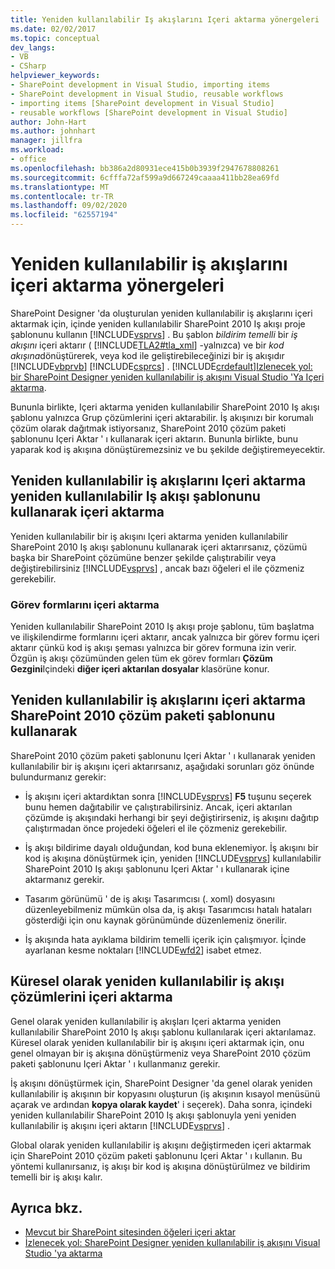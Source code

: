 ```yaml
---
title: Yeniden kullanılabilir Iş akışlarını Içeri aktarma yönergeleri | Microsoft Docs
ms.date: 02/02/2017
ms.topic: conceptual
dev_langs:
- VB
- CSharp
helpviewer_keywords:
- SharePoint development in Visual Studio, importing items
- SharePoint development in Visual Studio, reusable workflows
- importing items [SharePoint development in Visual Studio]
- reusable workflows [SharePoint development in Visual Studio]
author: John-Hart
ms.author: johnhart
manager: jillfra
ms.workload:
- office
ms.openlocfilehash: bb386a2d80931ece415b0b3939f2947678808261
ms.sourcegitcommit: 6cfffa72af599a9d667249caaaa411bb28ea69fd
ms.translationtype: MT
ms.contentlocale: tr-TR
ms.lasthandoff: 09/02/2020
ms.locfileid: "62557194"
---
```

# <a name="guidelines-for-importing-reusable-workflows"></a>Yeniden kullanılabilir iş akışlarını içeri aktarma yönergeleri
  SharePoint Designer 'da oluşturulan yeniden kullanılabilir iş akışlarını içeri aktarmak için, içinde yeniden kullanılabilir SharePoint 2010 Iş akışı proje şablonunu kullanın [!INCLUDE[vsprvs](../sharepoint/includes/vsprvs-md.md)] . Bu şablon *bildirim temelli* bir *iş akışını* içeri aktarır ( [!INCLUDE[TLA2#tla_xml](../sharepoint/includes/tla2sharptla-xml-md.md)] -yalnızca) ve bir *kod akışına*dönüştürerek, veya kod ile geliştirebileceğinizi bir iş akışıdır [!INCLUDE[vbprvb](../sharepoint/includes/vbprvb-md.md)] [!INCLUDE[csprcs](../sharepoint/includes/csprcs-md.md)] . [!INCLUDE[crdefault](../sharepoint/includes/crdefault-md.md)][Izlenecek yol: bir SharePoint Designer yeniden kullanılabilir iş akışını Visual Studio 'Ya Içeri aktarma](../sharepoint/walkthrough-import-a-sharepoint-designer-reusable-workflow-into-visual-studio.md).

 Bununla birlikte, Içeri aktarma yeniden kullanılabilir SharePoint 2010 Iş akışı şablonu yalnızca Grup çözümlerini içeri aktarabilir. İş akışınızı bir korumalı çözüm olarak dağıtmak istiyorsanız, SharePoint 2010 çözüm paketi şablonunu Içeri Aktar ' ı kullanarak içeri aktarın. Bununla birlikte, bunu yaparak kod iş akışına dönüştüremezsiniz ve bu şekilde değiştiremeyecektir.

## <a name="import-reusable-workflows-by-using-the-import-reusable-workflow-template"></a>Yeniden kullanılabilir iş akışlarını Içeri aktarma yeniden kullanılabilir Iş akışı şablonunu kullanarak içeri aktarma
 Yeniden kullanılabilir bir iş akışını Içeri aktarma yeniden kullanılabilir SharePoint 2010 Iş akışı şablonunu kullanarak içeri aktarırsanız, çözümü başka bir SharePoint çözümüne benzer şekilde çalıştırabilir veya değiştirebilirsiniz [!INCLUDE[vsprvs](../sharepoint/includes/vsprvs-md.md)] , ancak bazı öğeleri el ile çözmeniz gerekebilir.

### <a name="import-task-forms"></a>Görev formlarını içeri aktarma
 Yeniden kullanılabilir SharePoint 2010 Iş akışı proje şablonu, tüm başlatma ve ilişkilendirme formlarını içeri aktarır, ancak yalnızca bir görev formu içeri aktarır çünkü kod iş akışı şeması yalnızca bir görev formuna izin verir. Özgün iş akışı çözümünden gelen tüm ek görev formları **Çözüm Gezgini**Içindeki **diğer içeri aktarılan dosyalar** klasörüne konur.

## <a name="import-reusable-workflows-by-using-the-import-sharepoint-2010-solution-package-template"></a>Yeniden kullanılabilir iş akışlarını içeri aktarma SharePoint 2010 çözüm paketi şablonunu kullanarak
 SharePoint 2010 çözüm paketi şablonunu Içeri Aktar ' ı kullanarak yeniden kullanılabilir bir iş akışını içeri aktarırsanız, aşağıdaki sorunları göz önünde bulundurmanız gerekir:

- İş akışını içeri aktardıktan sonra [!INCLUDE[vsprvs](../sharepoint/includes/vsprvs-md.md)] **F5** tuşunu seçerek bunu hemen dağıtabilir ve çalıştırabilirsiniz. Ancak, içeri aktarılan çözümde iş akışındaki herhangi bir şeyi değiştirirseniz, iş akışını dağıtıp çalıştırmadan önce projedeki öğeleri el ile çözmeniz gerekebilir.

- İş akışı bildirime dayalı olduğundan, kod buna eklenemiyor. İş akışını bir kod iş akışına dönüştürmek için, yeniden [!INCLUDE[vsprvs](../sharepoint/includes/vsprvs-md.md)] kullanılabilir SharePoint 2010 Iş akışı şablonunu Içeri Aktar ' ı kullanarak içine aktarmanız gerekir.

- Tasarım görünümü ' de iş akışı Tasarımcısı (. xoml) dosyasını düzenleyebilmeniz mümkün olsa da, iş akışı Tasarımcısı hatalı hataları gösterdiği için onu kaynak görünümünde düzenlemeniz önerilir.

- İş akışında hata ayıklama bildirim temelli içerik için çalışmıyor. İçinde ayarlanan kesme noktaları [!INCLUDE[wfd2](../sharepoint/includes/wfd2-md.md)] isabet etmez.

## <a name="import-globally-reusable-workflow-solutions"></a>Küresel olarak yeniden kullanılabilir iş akışı çözümlerini içeri aktarma
 Genel olarak yeniden kullanılabilir iş akışları Içeri aktarma yeniden kullanılabilir SharePoint 2010 Iş akışı şablonu kullanılarak içeri aktarılamaz. Küresel olarak yeniden kullanılabilir bir iş akışını içeri aktarmak için, onu genel olmayan bir iş akışına dönüştürmeniz veya SharePoint 2010 çözüm paketi şablonunu Içeri Aktar ' ı kullanmanız gerekir.

 İş akışını dönüştürmek için, SharePoint Designer 'da genel olarak yeniden kullanılabilir iş akışının bir kopyasını oluşturun (iş akışının kısayol menüsünü açarak ve ardından **kopya olarak kaydet**' i seçerek). Daha sonra, içindeki yeniden kullanılabilir SharePoint 2010 Iş akışı şablonuyla yeni yeniden kullanılabilir iş akışını içeri aktarın [!INCLUDE[vsprvs](../sharepoint/includes/vsprvs-md.md)] .

 Global olarak yeniden kullanılabilir iş akışını değiştirmeden içeri aktarmak için SharePoint 2010 çözüm paketi şablonunu Içeri Aktar ' ı kullanın. Bu yöntemi kullanırsanız, iş akışı bir kod iş akışına dönüştürülmez ve bildirim temelli bir iş akışı kalır.

## <a name="see-also"></a>Ayrıca bkz.
- [Mevcut bir SharePoint sitesinden öğeleri içeri aktar](../sharepoint/importing-items-from-an-existing-sharepoint-site.md)
- [İzlenecek yol: SharePoint Designer yeniden kullanılabilir iş akışını Visual Studio 'ya aktarma](../sharepoint/walkthrough-import-a-sharepoint-designer-reusable-workflow-into-visual-studio.md)
